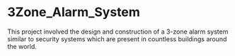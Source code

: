 # 3Zone_Alarm_System
This project involved the design and construction of a 3-zone alarm system similar to security systems which are present in countless buildings around the world.
